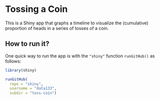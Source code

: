 # Tossing a Coin

This is a Shiny app that graphs a timeline to visualize the (cumulative)
proportion of heads in a series of tosses of a coin.



## How to run it?

One quick way to run the app is with the `"shiny"` function `runGitHub()` as follows:

```R
library(shiny)

runGitHub(
  repo = "shiny", 
  username = "data133", 
  subdir = "toss-coin")
```


